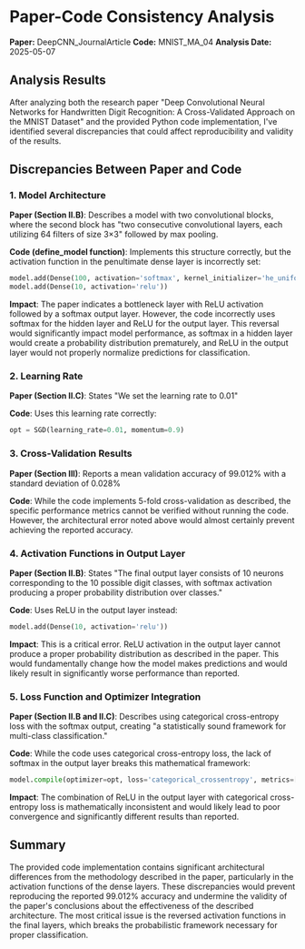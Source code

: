 # Paper-Code Consistency Analysis

**Paper:** DeepCNN_JournalArticle
**Code:** MNIST_MA_04
**Analysis Date:** 2025-05-07

## Analysis Results

After analyzing both the research paper "Deep Convolutional Neural Networks for Handwritten Digit Recognition: A Cross-Validated Approach on the MNIST Dataset" and the provided Python code implementation, I've identified several discrepancies that could affect reproducibility and validity of the results.

## Discrepancies Between Paper and Code

### 1. Model Architecture
**Paper (Section II.B)**: Describes a model with two convolutional blocks, where the second block has "two consecutive convolutional layers, each utilizing 64 filters of size 3×3" followed by max pooling.

**Code (define_model function)**: Implements this structure correctly, but the activation function in the penultimate dense layer is incorrectly set:
```python
model.add(Dense(100, activation='softmax', kernel_initializer='he_uniform'))
model.add(Dense(10, activation='relu'))
```

**Impact**: The paper indicates a bottleneck layer with ReLU activation followed by a softmax output layer. However, the code incorrectly uses softmax for the hidden layer and ReLU for the output layer. This reversal would significantly impact model performance, as softmax in a hidden layer would create a probability distribution prematurely, and ReLU in the output layer would not properly normalize predictions for classification.

### 2. Learning Rate
**Paper (Section II.C)**: States "We set the learning rate to 0.01"

**Code**: Uses this learning rate correctly:
```python
opt = SGD(learning_rate=0.01, momentum=0.9)
```

### 3. Cross-Validation Results
**Paper (Section III)**: Reports a mean validation accuracy of 99.012% with a standard deviation of 0.028%

**Code**: While the code implements 5-fold cross-validation as described, the specific performance metrics cannot be verified without running the code. However, the architectural error noted above would almost certainly prevent achieving the reported accuracy.

### 4. Activation Functions in Output Layer
**Paper (Section II.B)**: States "The final output layer consists of 10 neurons corresponding to the 10 possible digit classes, with softmax activation producing a proper probability distribution over classes."

**Code**: Uses ReLU in the output layer instead:
```python
model.add(Dense(10, activation='relu'))
```

**Impact**: This is a critical error. ReLU activation in the output layer cannot produce a proper probability distribution as described in the paper. This would fundamentally change how the model makes predictions and would likely result in significantly worse performance than reported.

### 5. Loss Function and Optimizer Integration
**Paper (Section II.B and II.C)**: Describes using categorical cross-entropy loss with the softmax output, creating "a statistically sound framework for multi-class classification."

**Code**: While the code uses categorical cross-entropy loss, the lack of softmax in the output layer breaks this mathematical framework:
```python
model.compile(optimizer=opt, loss='categorical_crossentropy', metrics=['accuracy'])
```

**Impact**: The combination of ReLU in the output layer with categorical cross-entropy loss is mathematically inconsistent and would likely lead to poor convergence and significantly different results than reported.

## Summary
The provided code implementation contains significant architectural differences from the methodology described in the paper, particularly in the activation functions of the dense layers. These discrepancies would prevent reproducing the reported 99.012% accuracy and undermine the validity of the paper's conclusions about the effectiveness of the described architecture. The most critical issue is the reversed activation functions in the final layers, which breaks the probabilistic framework necessary for proper classification.
